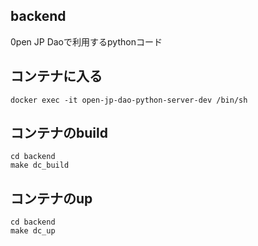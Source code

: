## backend

0pen JP Daoで利用するpythonコード

## コンテナに入る

```
docker exec -it open-jp-dao-python-server-dev /bin/sh
```

## コンテナのbuild

```
cd backend
make dc_build
```

## コンテナのup

```
cd backend
make dc_up
```
